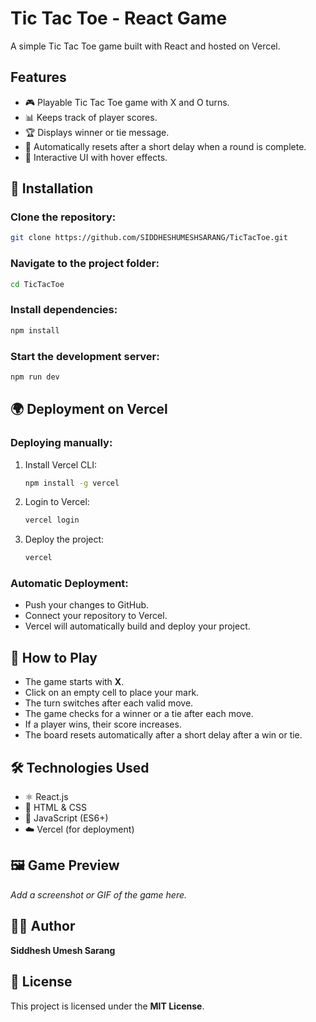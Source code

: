 # Tic Tac Toe - React Game

A simple Tic Tac Toe game built with React and hosted on Vercel.

## Features
- 🎮 Playable Tic Tac Toe game with X and O turns.
- 📊 Keeps track of player scores.
- 🏆 Displays winner or tie message.
- 🔄 Automatically resets after a short delay when a round is complete.
- 🎨 Interactive UI with hover effects.

## 🚀 Installation
### Clone the repository:
```sh
git clone https://github.com/SIDDHESHUMESHSARANG/TicTacToe.git
```

### Navigate to the project folder:
```sh
cd TicTacToe
```

### Install dependencies:
```sh
npm install
```

### Start the development server:
```sh
npm run dev
```

## 🌍 Deployment on Vercel
### Deploying manually:
1. Install Vercel CLI:
   ```sh
   npm install -g vercel
   ```
2. Login to Vercel:
   ```sh
   vercel login
   ```
3. Deploy the project:
   ```sh
   vercel
   ```

### Automatic Deployment:
- Push your changes to GitHub.
- Connect your repository to Vercel.
- Vercel will automatically build and deploy your project.

## 🎲 How to Play
- The game starts with **X**.
- Click on an empty cell to place your mark.
- The turn switches after each valid move.
- The game checks for a winner or a tie after each move.
- If a player wins, their score increases.
- The board resets automatically after a short delay after a win or tie.

## 🛠 Technologies Used
- ⚛️ React.js
- 🎨 HTML & CSS
- 📝 JavaScript (ES6+)
- ☁️ Vercel (for deployment)

## 🖼 Game Preview
_Add a screenshot or GIF of the game here._

## 👨‍💻 Author
**Siddhesh Umesh Sarang**

## 📜 License
This project is licensed under the **MIT License**.

